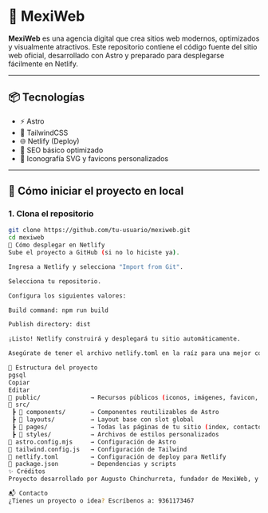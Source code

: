 # 🚀 MexiWeb

**MexiWeb** es una agencia digital que crea sitios web modernos, optimizados y visualmente atractivos. Este repositorio contiene el código fuente del sitio web oficial, desarrollado con Astro y preparado para desplegarse fácilmente en Netlify.

---

## 📦 Tecnologías

- ⚡ Astro
- 🎨 TailwindCSS
- 🌐 Netlify (Deploy)
- 🧠 SEO básico optimizado
- 🧩 Iconografía SVG y favicons personalizados

---

## 🚧 Cómo iniciar el proyecto en local

### 1. Clona el repositorio

```bash
git clone https://github.com/tu-usuario/mexiweb.git
cd mexiweb
🚀 Cómo desplegar en Netlify
Sube el proyecto a GitHub (si no lo hiciste ya).

Ingresa a Netlify y selecciona "Import from Git".

Selecciona tu repositorio.

Configura los siguientes valores:

Build command: npm run build

Publish directory: dist

¡Listo! Netlify construirá y desplegará tu sitio automáticamente.

Asegúrate de tener el archivo netlify.toml en la raíz para una mejor configuración.

📁 Estructura del proyecto
pgsql
Copiar
Editar
📁 public/              → Recursos públicos (iconos, imágenes, favicon, etc.)
📁 src/
 ┣ 📁 components/       → Componentes reutilizables de Astro
 ┣ 📁 layouts/          → Layout base con slot global
 ┣ 📁 pages/            → Todas las páginas de tu sitio (index, contacto, etc.)
 ┣ 📁 styles/           → Archivos de estilos personalizados
📄 astro.config.mjs     → Configuración de Astro
📄 tailwind.config.js   → Configuración de Tailwind
📄 netlify.toml         → Configuración de deploy para Netlify
📄 package.json         → Dependencias y scripts
✨ Créditos
Proyecto desarrollado por Augusto Chinchurreta, fundador de MexiWeb, y creador de Stuntlife, comunidad biker con +40K seguidores.

📬 Contacto
¿Tienes un proyecto o idea? Escríbenos a: 9361173467